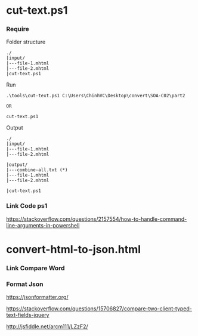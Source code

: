# cut-text.ps1

### Require
Folder structure
```
./
|input/
|---file-1.mhtml
|---file-2.mhtml
|cut-text.ps1

```

Run
```
.\tools\cut-text.ps1 C:\Users\ChinhVC\Desktop\convert\SOA-C02\part2

OR

cut-text.ps1

```

Output
```
./
|input/
|---file-1.mhtml
|---file-2.mhtml

|output/
|---combine-all.txt (*)
|---file-1.mhtml
|---file-2.mhtml

|cut-text.ps1
```

### Link Code ps1
https://stackoverflow.com/questions/2157554/how-to-handle-command-line-arguments-in-powershell


# convert-html-to-json.html
### Link Compare Word

### Format Json
https://jsonformatter.org/

https://stackoverflow.com/questions/15706827/compare-two-client-typed-text-fields-jquery

http://jsfiddle.net/arcm111/LZzF2/


